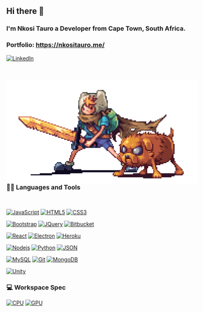 ## Hi there 👋

### I'm Nkosi Tauro a Developer from Cape Town, South Africa.

### Portfolio: https://nkositauro.me/

[![LinkedIn](https://img.shields.io/badge/linkedin-%230077B5.svg?&style=for-the-badge&logo=linkedin&logoColor=white)](https://www.linkedin.com/in/nkosi-tauro/) 


<br />
<br />

  <img align="right" alt="GIF" src="Assets/adventuretime.gif" />
  
### 👨‍💻 Languages and Tools

<br />

[![JavaScript](https://img.shields.io/badge/javascript%20-%23323330.svg?&style=for-the-badge&logo=javascript&logoColor=%23F7DF1E)](https://github.com/nkosi-tauro) 
[![HTML5](https://img.shields.io/badge/html5%20-%23E34F26.svg?&style=for-the-badge&logo=html5&logoColor=white)](https://github.com/nkosi-tauro) 
[![CSS3](https://img.shields.io/badge/css3%20-%231572B6.svg?&style=for-the-badge&logo=css3&logoColor=white)](https://github.com/nkosi-tauro)

[![Bootstrap](https://img.shields.io/badge/bootstrap%20-%23563D7C.svg?&style=for-the-badge&logo=bootstrap&logoColor=white)](https://github.com/nkosi-tauro)
[![JQuery](https://img.shields.io/badge/jquery%20-%230769AD.svg?&style=for-the-badge&logo=jquery&logoColor=white)](https://github.com/nkosi-tauro)
[![Bitbucket](https://img.shields.io/badge/-Bitbucket%20-%230769AD.svg?&style=for-the-badge&logo=bitbucket&link=https://github.com/nkosi-tauro)](https://github.com/nkosi-tauro)

[![React](https://img.shields.io/badge/react%20-%2320232a.svg?&style=for-the-badge&logo=react&logoColor=%2361DAFB)](https://github.com/nkosi-tauro) 
[![Electron](https://img.shields.io/badge/-Electron%20-%2320232a.svg?&style=for-the-badge&logo=electron&link=https://github.com/nkosi-tauro)](https://github.com/nkosi-tauro) 
[![Heroku](https://img.shields.io/badge/-Heroku%20-%2320232a.svg?&style=for-the-badge&logo=heroku&link=https://github.com/nkosi-tauro)](https://github.com/nkosi-tauro) 


[![Nodejs](https://img.shields.io/badge/node.js%20-%2343853D.svg?&style=for-the-badge&logo=node.js&logoColor=white)](https://github.com/nkosi-tauro) 
[![Python](https://img.shields.io/badge/python%20-%2314354C.svg?&style=for-the-badge&logo=python&logoColor=white)](https://github.com/nkosi-tauro) 
[![JSON](https://img.shields.io/badge/-json%20-%230769AD.svg?&style=for-the-badge&logo=json&link=https://github.com/nkosi-tauro)](https://github.com/nkosi-tauro)

[![MySQL](https://img.shields.io/badge/mysql-%2300f.svg?&style=for-the-badge&logo=mysql&logoColor=white)](https://github.com/nkosi-tauro)
[![Git](https://img.shields.io/badge/-Git%20-%23100000.svg?&style=for-the-badge&logo=git&link=https://github.com/nkosi-tauro)](https://github.com/nkosi-tauro) 
[![MongoDB](https://img.shields.io/badge/MongoDB-%234ea94b.svg?&style=for-the-badge&logo=mongodb&logoColor=white)](https://github.com/nkosi-tauro) 

[![Unity](https://img.shields.io/badge/unity%20-%23100000.svg?&style=for-the-badge&logo=unity&logoColor=white)](https://github.com/nkosi-tauro) 


### 💻 Workspace Spec
[![CPU](https://img.shields.io/badge/amd-Ryzen%205%201600AF-%23ED1C24.svg?&style=for-the-badge&logo=amd&logoColor=white)](https://github.com/nkosi-tauro) 
[![GPU](https://img.shields.io/badge/amd-Radeon%20RX%20580-%23ED1C24.svg?&style=for-the-badge&logo=amd&logoColor=white)](https://github.com/nkosi-tauro) 